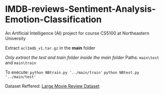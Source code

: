 # IMDB-reviews-Sentiment-Analysis-Emotion-Classification
An Artificial Intelligence (AI) project for course CS5100 at Northeastern University


Extract `aclImdb_v1.tar.gz` in the **main** folder

*Only extract the test and train folder inside the main folder*
Paths: `main\test` and `main\train`

To execute:
	`python NBtrain.py '../main/train'`
	`python NBtest.py '../main/test'`

Dataset Reffered: [Large Movie Review Dataset](http://ai.stanford.edu/~amaas/data/sentiment/aclImdb_v1.tar.gz)
